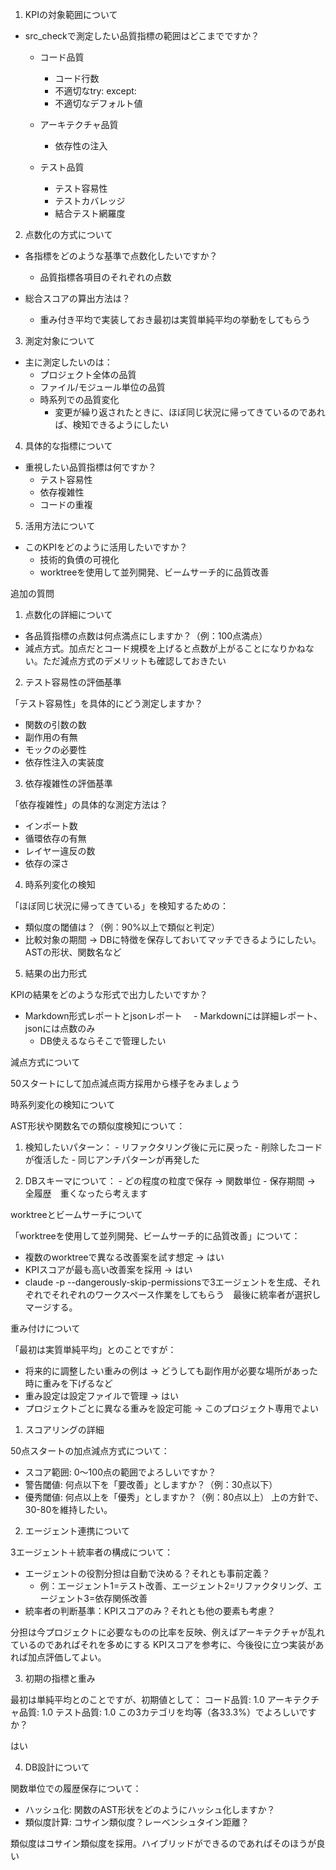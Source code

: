   1. KPIの対象範囲について

  - src_checkで測定したい品質指標の範囲はどこまでですか？
    - コード品質
      - コード行数
      - 不適切なtry: except:
      - 不適切なデフォルト値

    - アーキテクチャ品質
      - 依存性の注入

    - テスト品質
      - テスト容易性
      - テストカバレッジ
      - 結合テスト網羅度

  2. 点数化の方式について

  - 各指標をどのような基準で点数化したいですか？
    - 品質指標各項目のそれぞれの点数

  - 総合スコアの算出方法は？
    - 重み付き平均で実装しておき最初は実質単純平均の挙動をしてもらう

  3. 測定対象について

  - 主に測定したいのは：
    - プロジェクト全体の品質
    - ファイル/モジュール単位の品質
    - 時系列での品質変化
      - 変更が繰り返されたときに、ほぼ同じ状況に帰ってきているのであれば、検知できるようにしたい

  4. 具体的な指標について

  - 重視したい品質指標は何ですか？
    - テスト容易性
    - 依存複雑性
    - コードの重複

  5. 活用方法について

  - このKPIをどのように活用したいですか？
    - 技術的負債の可視化
    - worktreeを使用して並列開発、ビームサーチ的に品質改善


追加の質問

  1. 点数化の詳細について

  - 各品質指標の点数は何点満点にしますか？（例：100点満点）
  - 減点方式。加点だとコード規模を上げると点数が上がることになりかねない。ただ減点方式のデメリットも確認しておきたい

  2. テスト容易性の評価基準

  「テスト容易性」を具体的にどう測定しますか？
  - 関数の引数の数
  - 副作用の有無
  - モックの必要性
  - 依存性注入の実装度

  3. 依存複雑性の評価基準

  「依存複雑性」の具体的な測定方法は？
  - インポート数
  - 循環依存の有無
  - レイヤー違反の数
  - 依存の深さ

  4. 時系列変化の検知

  「ほぼ同じ状況に帰ってきている」を検知するための：
  - 類似度の閾値は？（例：90%以上で類似と判定）
  - 比較対象の期間 -> DBに特徴を保存しておいてマッチできるようにしたい。ASTの形状、関数名など

  5. 結果の出力形式

  KPIの結果をどのような形式で出力したいですか？
  - Markdown形式レポートとjsonレポート
  　- Markdownには詳細レポート、jsonには点数のみ
    - DB使えるならそこで管理したい


減点方式について

  50スタートにして加点減点両方採用から様子をみましょう

  時系列変化の検知について

  AST形状や関数名での類似度検知について：
  1. 検知したいパターン：
    - リファクタリング後に元に戻った
    - 削除したコードが復活した
    - 同じアンチパターンが再発した

  2. DBスキーマについて：
    - どの程度の粒度で保存 -> 関数単位
    - 保存期間 -> 全履歴　重くなったら考えます

  worktreeとビームサーチについて

  「worktreeを使用して並列開発、ビームサーチ的に品質改善」について：
  - 複数のworktreeで異なる改善案を試す想定 -> はい
  - KPIスコアが最も高い改善案を採用 -> はい
  - claude -p --dangerously-skip-permissionsで3エージェントを生成、それぞれでそれぞれのワークスペース作業をしてもらう　最後に統率者が選択しマージする。

  重み付けについて

  「最初は実質単純平均」とのことですが：
  - 将来的に調整したい重みの例は -> どうしても副作用が必要な場所があった時に重みを下げるなど
  - 重み設定は設定ファイルで管理 -> はい
  - プロジェクトごとに異なる重みを設定可能 -> このプロジェクト専用でよい




1. スコアリングの詳細

  50点スタートの加点減点方式について：
  - スコア範囲: 0〜100点の範囲でよろしいですか？
  - 警告閾値: 何点以下を「要改善」としますか？（例：30点以下）
  - 優秀閾値: 何点以上を「優秀」としますか？（例：80点以上）
  上の方針で、30-80を維持したい。

  2. エージェント連携について

  3エージェント＋統率者の構成について：
  - エージェントの役割分担は自動で決める？それとも事前定義？
    - 例：エージェント1=テスト改善、エージェント2=リファクタリング、エージェント3=依存関係改善
  - 統率者の判断基準：KPIスコアのみ？それとも他の要素も考慮？
  
  分担は今プロジェクトに必要なものの比率を反映、例えばアーキテクチャが乱れているのであればそれを多めにする
  KPIスコアを参考に、今後役に立つ実装があれば加点評価してよい。

  3. 初期の指標と重み

  最初は単純平均とのことですが、初期値として：
  コード品質: 1.0
  アーキテクチャ品質: 1.0
  テスト品質: 1.0
  この3カテゴリを均等（各33.3%）でよろしいですか？

  はい

  4. DB設計について

  関数単位での履歴保存について：
  - ハッシュ化: 関数のAST形状をどのようにハッシュ化しますか？
  - 類似度計算: コサイン類似度？レーベンシュタイン距離？

  類似度はコサイン類似度を採用。ハイブリッドができるのであればそのほうが良い